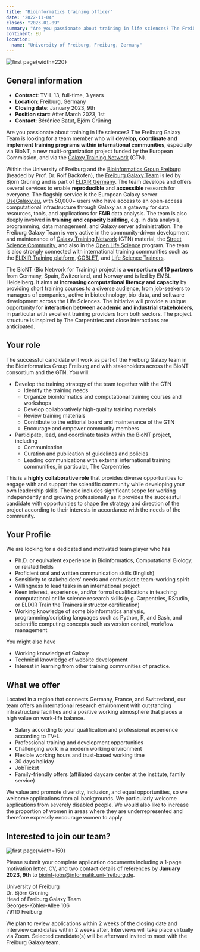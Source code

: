 ```yaml
---
title: "Bioinformatics training officer"
date: "2022-11-04"
closes: "2023-01-09"
summary: "Are you passionate about training in life sciences? The Freiburg Galaxy Team is looking for a team member who will develop, coordinate and implement training programs within international communities, especially via BioNT, a new multi-organization project funded by the European Commission, and via the Galaxy Training Network (GTN)."
continent: EU
location:
  name: "University of Freiburg, Freiburg, Germany"
---
```


<div class="float-right">

![first page](/images/logos/FreiburgGalaxyTeam.png){width=220}

</div>

## General information


- **Contract**: TV-L 13, full-time, 3 years
- **Location**: Freiburg, Germany
- **Closing date**: January 2023, 9th
- **Position start**: After March 2023, 1st
- **Contact**: Bérénice Batut, Björn Grüning

Are you passionate about training in life sciences? The Freiburg Galaxy Team is looking for a team member who will **develop, coordinate and implement training programs within international communities**, especially via BioNT, a new multi-organization project funded by the European Commission, and via the [Galaxy Training Network](https://training.galaxyproject.org/) (GTN).

Within the University of Freiburg and the [Bioinformatics Group Freiburg](http://www.bioinf.uni-freiburg.de) (headed by Prof. Dr. Rolf Backofen), the [Freiburg Galaxy Team](/freiburg/) is led by Björn Grüning and is part of [ELIXIR Germany](https://www.denbi.de/elixir-de). The team develops and offers several services to enable **reproducible** and **accessible** research for everyone. The flagship service is the European Galaxy server [UseGalaxy.eu](https://usegalaxy.eu/), with 50,000+ users who have access to an open-access computational infrastructure through Galaxy as a gateway for data resources, tools, and applications for **FAIR** data analysis. The team is also deeply involved in **training and capacity building**, e.g. in data analysis, programming, data management, and Galaxy server administration. The Freiburg Galaxy Team is very active in the community-driven development and maintenance of [Galaxy Training Network](https://training.galaxyproject.org/) (GTN) material, the [Street Science Community](https://streetscience.community/), and also in the [Open Life Science](https://openlifesci.org/) program. The team is also strongly connected with international training communities such as the [ELIXIR Training platform](https://elixir-europe.org/platforms/training), [GOBLET](https://www.mygoblet.org/), and [Life Science Trainers](https://lifescitrainers.org/).

The BioNT (Bio Network for Training) project is a **consortium of 10 partners** from Germany, Spain, Switzerland, and Norway and is led by EMBL Heidelberg. It aims at **increasing computational literacy and capacity** by providing short training courses to a diverse audience, from job-seekers to managers of companies, active in biotechnology, bio-data, and software development across the Life Sciences. The initiative will provide a unique opportunity for **interaction between academic and industrial stakeholders**, in particular with excellent training providers from both sectors. The project structure is inspired by The Carpentries and close interactions are anticipated.

## Your role

The successful candidate will work as part of the Freiburg Galaxy team in the Bioinformatics Group Freiburg and with stakeholders across the BioNT consortium and the GTN. You will:

- Develop the training strategy of the team together with the GTN
  - Identify the training needs
  - Organize bioinformatics and computational training courses and workshops
  - Develop collaboratively high-quality training materials
  - Review training materials
  - Contribute to the editorial board and maintenance of the GTN
  - Encourage and empower community members
- Participate, lead, and coordinate tasks within the BioNT project, including
  - Communication
  - Curation and publication of guidelines and policies
  - Leading communications with external international training communities, in particular, The Carpentries


This is a **highly collaborative role** that provides diverse opportunities to engage with and support the scientific community while developing your own leadership skills. The role includes significant scope for working independently and growing professionally as it provides the successful candidate with opportunities to shape the strategy and direction of the project according to their interests in accordance with the needs of the community.


## Your Profile

We are looking for a dedicated and motivated team player who has

- Ph.D. or equivalent experience in Bioinformatics,  Computational Biology, or related fields
- Proficient oral and written communication skills (English)
- Sensitivity to stakeholders' needs and enthusiastic team-working spirit
- Willingness to lead tasks in an international project
- Keen interest, experience, and/or formal qualifications in teaching computational or life science research skills (e.g. Carpentries, RStudio, or ELIXIR Train the Trainers instructor certification)
- Working knowledge of some bioinformatics analysis, programming/scripting languages such as Python, R, and Bash, and scientific computing concepts such as version control, workflow management

You might also have

- Working knowledge of Galaxy
- Technical knowledge of website development
- Interest in learning from other training communities of practice.

## What we offer

Located in a region that connects Germany, France, and Switzerland, our team offers an international research environment with outstanding infrastructure facilities and a positive working atmosphere that places a high value on work-life balance.

- Salary according to your qualification and professional experience according to TV-L
- Professional training and development opportunities
- Challenging work in a modern working environment
- Flexible working hours and trust-based working time
- 30 days holiday
- JobTicket
- Family-friendly offers (affiliated daycare center at the institute, family service)

We value and promote diversity, inclusion, and equal opportunities, so we welcome applications from all backgrounds. We particularly welcome applications from severely disabled people. We would also like to increase the proportion of women in areas where they are underrepresented and therefore expressly encourage women to apply.

## Interested to join our team?

<div class="float-right">

![first page](/images/logos/UniFreiburg.png){width=150}

</div>

Please submit your complete application documents including a 1-page motivation letter, CV, and two contact details of references by **January 2023, 9th** to [bioinf-jobs@informatik.uni-freiburg.de](mailto:bioinf-jobs@informatik.uni-freiburg.de).


University of Freiburg<br>
Dr. Björn Grüning<br>
Head of Freiburg Galaxy Team<br>
Georges-Köhler-Allee 106<br>
79110 Freiburg

We plan to review applications within 2 weeks of the closing date and interview candidates within 2 weeks after. Interviews will take place virtually via Zoom. Selected candidate(s) will be afterward invited to meet with the Freiburg Galaxy team.
